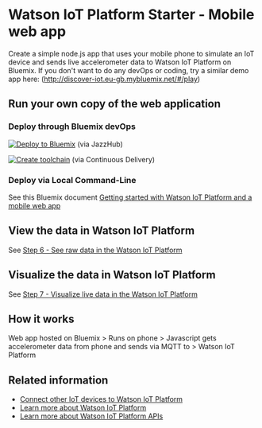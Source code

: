 # Watson IoT Platform Starter - Mobile web app

Create a simple node.js app that uses your mobile phone to simulate an IoT device and sends live accelerometer data to Watson IoT Platform on Bluemix.
If you don't want to do any devOps or coding, try a similar demo app here: (http://discover-iot.eu-gb.mybluemix.net/#/play)

## Run your own copy of the web application

### Deploy through Bluemix devOps

[![Deploy to Bluemix](https://bluemix.net/deploy/button_x2.png)](https://bluemix.net/deploy?repository=) (via JazzHub)

[![Create toolchain](https://bluemix.net/devops/graphics/create_toolchain_button.png)](https://bluemix.net/devops/setup/deploy?repository=) (via Continuous Delivery)


### Deploy via Local Command-Line

See this Bluemix document [Getting started with Watson IoT Platform and a mobile web app](https://dev-console.stage1.ng.bluemix.net/docs/starters/IoT/getting-started-iot-phone.html)

## View the data in Watson IoT Platform

See [Step 6 - See raw data in the Watson IoT Platform](https://dev-console.stage1.ng.bluemix.net/docs/starters/IoT/getting-started-iot-phone.html#see_live_data)

## Visualize the data in Watson IoT Platform

See [Step 7 - Visualize live data in the Watson IoT Platform](https://dev-console.stage1.ng.bluemix.net/docs/starters/IoT/getting-started-iot-phone.html#add_card)

## How it works

Web app hosted on Bluemix > Runs on phone > Javascript gets accelerometer data from phone and sends via MQTT to > Watson IoT Platform

## Related information

- [Connect other IoT devices to Watson IoT Platform](https://bluemix.net/docs/services/IoT/iotplatform_task.html)
- [Learn more about Watson IoT Platform](https://bluemix.net/docs/services/IoT/iotplatform_overview.html)
- [Learn more about Watson IoT Platform APIs](https://bluemix.net/docs/services/IoT/reference/api.html)

